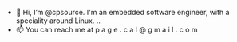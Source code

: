 - 👋 Hi, I’m @cpsource. I'm an embedded software engineer, with a speciality around Linux.
..
- 📫 You can reach me at p a g e . c a l @ g m a i l . c o m

<!---
cpsource/cpsource is a ✨ special ✨ repository because its `README.md` (this file) appears on your GitHub profile.
You can click the Preview link to take a look at your changes.
--->
